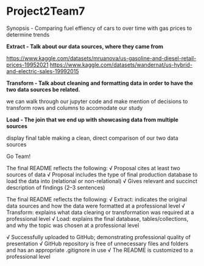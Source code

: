 # Project2Team7

Synopsis - Comparing fuel effiency of cars to over time with gas prices to determine trends


**Extract - Talk about our data sources, where they came from**

https://www.kaggle.com/datasets/mruanova/us-gasoline-and-diesel-retail-prices-19952021
https://www.kaggle.com/datasets/wandernat/us-hybrid-and-electric-sales-19992015

**Transform - Talk about cleaning and formatting data in order to have the two data sources be related.**

we can walk through our jupyter code and make mention of decisions to transform rows and columns to accomodate our study

**Load - The join that we end up with showcasing data from multiple sources**

display final table making a clean, direct comparison of our two data sources



Go Team!

The final README reflects the following:
√ Proposal cites at least two sources of data
√ Proposal includes the type of final production database to load the data into (relational or non-relational)
√ Gives relevant and succinct description of findings (2–3 sentences)

The final README reflects the following:
√ Extract: indicates the original data sources and how the data were formatted at a professional level
√ Transform: explains what data clearing or transformation was required at a professional level
√ Load: explains the final database, tables/collections, and why the topic was chosen at a professional level

√ Successfully uploaded to
GitHub; demonstrating
professional quality of
presentation
√ GitHub repository is free of
unnecessary files and folders
and has an appropriate .gitignore
in use
√ The README is customized to
a professional level
